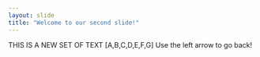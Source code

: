 ```yaml
---
layout: slide
title: "Welcome to our second slide!"
---
```

THIS IS A NEW SET OF TEXT [A,B,C,D,E,F,G]
Use the left arrow to go back!
